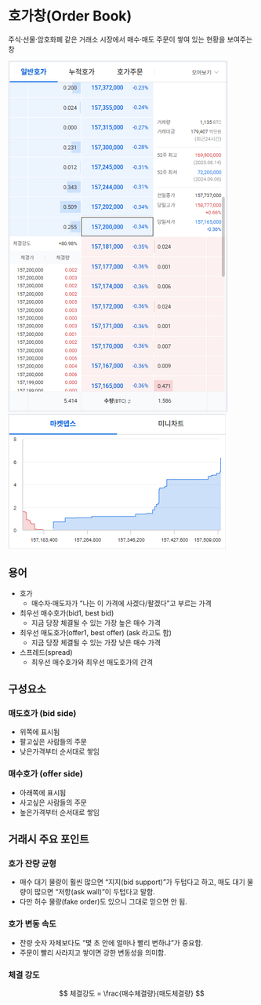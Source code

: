 # 호가창(Order Book)

주식·선물·암호화폐 같은 거래소 시장에서 매수·매도 주문이 쌓여 있는 현황을 보여주는 창</br>

![upbit-bitcoin-order-book](resources/order-book.png)
![upbit-bitcoin-market-depth](resources/market-depth.png)

## 용어

- 호가
  - 매수자·매도자가 “나는 이 가격에 사겠다/팔겠다”고 부르는 가격
- 최우선 매수호가(bid1, best bid)
  - 지금 당장 체결될 수 있는 가장 높은 매수 가격
- 최우선 매도호가(offer1, best offer) (ask 라고도 함)
  - 지금 당장 체결될 수 있는 가장 낮은 매수 가격
- 스프레드(spread)
  - 최우선 매수호가와 최우선 매도호가의 간격

## 구성요소

### 매도호가 (bid side)

- 위쪽에 표시됨
- 팔고싶은 사람들의 주문
- 낮은가격부터 순서대로 쌓임

### 매수호가 (offer side)

- 아래쪽에 표시됨
- 사고싶은 사람들의 주문
- 높은가격부터 순서대로 쌓임

## 거래시 주요 포인트

### 호가 잔량 균형

- 매수 대기 물량이 훨씬 많으면 “지지(bid support)”가 두텁다고 하고, 매도 대기 물량이 많으면 “저항(ask wall)”이 두텁다고 말함.
- 다만 허수 물량(fake order)도 있으니 그대로 믿으면 안 됨.

### 호가 변동 속도

- 잔량 숫자 자체보다도 “몇 초 안에 얼마나 빨리 변하냐”가 중요함.
- 주문이 빨리 사라지고 쌓이면 강한 변동성을 의미함.

### 체결 강도

$$
체결강도 = \frac{매수체결량}{매도체결량}
$$